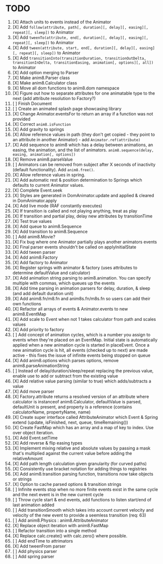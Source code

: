 # TODO

1. [X] Attach units to events instead of the Animator
2. [X] Add `follow(attribute, path[, duration][, delay][, easing][, repeat][, sleep])` to Animator
3. [X] Add `tweenTo(attribute, end[, duration][, delay][, easing][, repeat][, sleep])` to Animator
4. [X] Add `tween(attribute, start, end[, duration][, delay][, easing][, repeat][, sleep])` to Animator
5. [X] Add `transitionInto(transitionDuration, transitionOutDelta, transitionInDelta, transitionEasing, animation[, options][, all])` to Animator
6. [X] Add option merging to Parser
7. [X] Make anim8.Parser class
8. [X] Make anim8.Calculator class
9. [X] Move all dom functions to anim8.dom namespace
10. [X] Figure out how to separate attributes for one animatable type to the next (add attribute resolution to Factory?)
11. [ ] Finish Document
12. [ ] Create an animated splash page showcasing library
13. [X] Change Animator.eventsFor to return an array if a function was not provided
14. [X] Correct `anim8.isFunction`
15. [X] Add gravity to springs
16. [X] Allow reference values in path (they don't get copied - they point to an attribute in another Animator) - add `Animator.ref(attribute)`
17. [X] Add sequence to anim8 which has a delay between animations, an easing, the animation, and the list of animators. `anim8.sequence(delay, easing, animation[, options])`
18. [X] Remove anim8.parseValue
19. [ ] Animators can be removed from subject after X seconds of inactivity (default functionality). Add `anim8.free()`.
20. [X] Allow reference values in spring.
21. [X] Add automatic rest & position determination to Springs which defaults to current Animator values.
22. [X] Complete Event.seek
23. [X] Styles are generated in DomAnimator.update and applied & cleared in DomAnimator.apply
24. [X] Add live mode (RAF constantly executes)
25. [X] If transition is called and not playing anything, treat as play
26. [X] If transition and partial play, delay new attributes by transitionTime
27. [X] Test true values
28. [X] Add queue to anim8.Sequence
29. [X] Add transition to anim8.Sequence
30. [ ] Add anim8.Movie?
31. [X] Fix bug where one Animator partially plays another animators events
32. [X] Final parser events shouldn't be called on applyInitialState
33. [X] Add tween parser
34. [X] Add anim8.Factory
35. [X] Add factory to Animator
36. [X] Register springs with animator & factory (uses attributes to determine defaultValue and calculator)
37. [X] Add animation string parsing to anim8.animation. You can specify multiple with commas, which queues up the events
38. [X] Add time parsing in animation parsers for delay, duration, & sleep (and add default duration unit)
39. [X] Add anim8.fn/m8.fn and anim8s.fn/m8s.fn so users can add their own functions
40. [X] Refactor all arrays of events & Animator.events to new anim8.EventMap
41. [X] Add scale to Event when not 1 takes calculator from path and scales values
42. [X] Add priority to factory
43. [ ] Add concept of animation cycles, which is a number you assign to events when they're placed on an EventMap. Initial state is automatically applied when a new animation cycle is started in placeEvent. Once a new animation cycle is hit, all events (checked up to next) are made active - this fixes the issue of infinite events being stopped on queue
44. [X] Add anim8.options which parses options, remove anim8.parseAnimationString
45. [ ] Instead of delay/duration/sleep/repeat replacing the previous value, enable use to add or subtract from the existing value
46. [X] Add relative value parsing (similar to true) which adds/subtracts a value
47. [X] Add move parser
48. [X] Factory.attribute returns a resolved version of an attribute where calculator is instanceof anim8.Calculator, defaultValue is parsed, defaultUnit is present, and property is a reference (contains calculatorName, propertyName, name)
49. [X] Create super interface called AttributeAnimator which Event & Spring extend (update, isFinished, next, queue, timeRemaining())
50. [X] Create FastMap which has an array and a map of key to index. Use over object iteration.
51. [X] Add Event.setTime
52. [X] Add reverse & flip easing types
53. [X] Implement mixing relative and absolute values by passing a mask that's multiplied against the current value before adding the relativeAmount
54. [X] Add path length calculation given granularity (for curved paths)
55. [X] Consistently use bracket notation for adding things to registries
56. [X] Add anim8.transition parsing function, transitions now take objects or strings
57. [X] Option to cache parsed options & transition strings
58. [ ] Infinite events stop when no more finite events exist in the same cycle and the next event is in the new current cycle
59. [ ] Throw cycle start & end events, add functions to listen start/end of last animation added
60. [ ] Add transitionSmooth which takes into account current velocity and velocity of the new event to provide a seemless transition (req: 63)
61. [ ] Add anim8.Physics : anim8.AttributeAnimator
62. [X] Replace object iteration with anim8.FastMap
63. [ ] Refactor transition into a single method
64. [X] Replace calc.create() with calc.zero() where possible.
65. [ ] Add endTime to attrimators
66. [X] Add tweenFrom parser
67. [ ] Add physics parser
68. [ ] Add spring parser